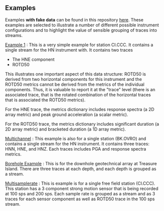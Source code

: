 ## Examples

Examples **with fake data** can be found in this repository 
[here](https://github.com/SCEDC/ground-motion-packet/tree/main/gmpacket/data/examples).
These examples are selected to illustrate a number of different possible
instrument configurations and to highlight the value of sensible grouping
of traces into streams. 

[Example 1](https://raw.githubusercontent.com/SCEDC/ground-motion-packet/main/gmpacket/data/examples/example1.json)
:  This is a very simple example for station CI.CCC. It contains a single stream
   for the HN instrument with. It contains two traces
   - The HNE component
   - ROTD50

   This illustrates one important aspect of this data structure: ROTD50 is derived from
   two horizontal components for this instrument and the ROTD50 metrics cannot be 
   derived from the metrics of the individual components. Thus, it is valuable to
   report it at the "trace" level (there is an associated trace, that is the rotated
   combination of the horizontal traces that is associated the ROTD50 metrics).

   For the HNE trace, the metrics dictionary includes response spectra (a 2D array
   metric) and peak ground acceleration (a scalar metric).

   For the ROTD50 trace, the metrics dictionary includes significant duration (a 2D
   array metric) and bracketed duration (a 1D array metric). 

[Multichannel](https://raw.githubusercontent.com/SCEDC/ground-motion-packet/main/gmpacket/data/examples/multichannel_example.json)
:  This example is also for a single station (BK.OVRO) and contains
   a single stream for the HN instrument. It contains three traces: HNN, HNE, and HNZ. Each traces includes PGA and response spectra 
   metrics. 

[Borehole Example](https://raw.githubusercontent.com/SCEDC/ground-motion-packet/main/gmpacket/data/examples/borehole_example.json)
:  This is for the downhole geotechnical array at Treasure Island. There are three
   traces at each depth, and each depth is grouped as a stream.

[Multisamplerate](https://raw.githubusercontent.com/SCEDC/ground-motion-packet/main/gmpacket/data/examples/sps-100-200-example.json)
:  This is example is for a single free field station (CI.CCC). This station has a 3 component strong motion 
   sensor that is being recorded at 100 sps and 200 sps. Each sample rate is grouped as a stream and as 
   3 traces for each sensor component as well as ROTD50 trace in the 100 sps stream.   
